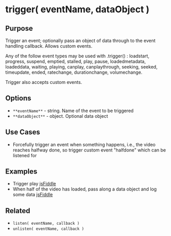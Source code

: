 # trigger( eventName, dataObject ) #

## Purpose ##

Trigger an event; optionally pass an object of data through to the event handling callback. Allows custom events.

Any of the follow event types may be used with .trigger() : loadstart, progress, suspend, emptied, stalled, play, pause, loadedmetadata, loadeddata, waiting, playing, canplay, canplaythrough, seeking, seeked, timeupdate, ended, ratechange, durationchange, volumechange.

Trigger also accepts custom events.

## Options ##

* `**eventName**` - string. Name of the event to be triggered
* `**dataObject**` - object. Optional data object

## Use Cases ##

* Forcefully trigger an event when something happens, i.e., the video reaches halfway done, so trigger custom event "halfdone" which can be listened for

## Examples ##

* Trigger play [jsFiddle](http://jsfiddle.net/popcornjs/r8wVe/)
* When half of the video has loaded, pass along a data object and log some data [jsFiddle](http://jsfiddle.net/popcornjs/GKkQx/)


## Related ##

* `listen( eventName, callback )`
* `unlisten( eventName, callback )`

